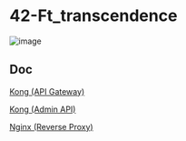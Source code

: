 # 42-Ft\_transcendence

![image](https://github.com/user-attachments/assets/f266f930-f28c-4535-9c52-ea2ea5d4e442)

## Doc

[Kong (API Gateway)](https://docs.konghq.com/gateway/3.8.x/)

[Kong (Admin API)](https://docs.konghq.com/gateway/api/admin-oss/latest/#/Plugins/create-plugin-for-consumer)

[Nginx (Reverse Proxy)](https://docs.nginx.com/nginx/admin-guide/web-server/)
